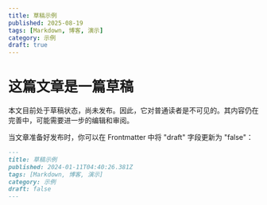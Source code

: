 ```yaml
---
title: 草稿示例
published: 2025-08-19
tags: [Markdown, 博客, 演示]
category: 示例
draft: true
---
```


# 这篇文章是一篇草稿

本文目前处于草稿状态，尚未发布。因此，它对普通读者是不可见的。其内容仍在完善中，可能需要进一步的编辑和审阅。

当文章准备好发布时，你可以在 Frontmatter 中将 "draft" 字段更新为 "false"：

```markdown
---
title: 草稿示例
published: 2024-01-11T04:40:26.381Z
tags: [Markdown, 博客, 演示]
category: 示例
draft: false
---
```